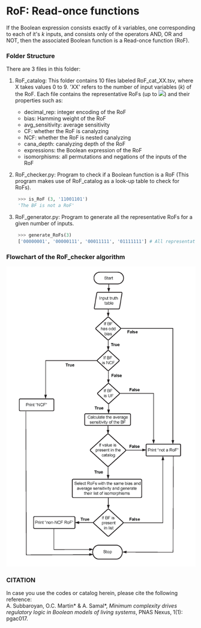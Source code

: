 # RoF: Read-once functions

If the Boolean expression consists exactly of *k* variables, one corresponding to each of it's *k* inputs, and consists only of the operators AND, OR and NOT, then the associated Boolean function is a Read-once function (RoF).

### Folder Structure
There are 3 files in this folder:
  1. RoF_catalog: This folder contains 10 files labeled RoF_cat_XX.tsv, where X takes values 0 to 9. 'XX' refers to the number of input variables (*k*) of the RoF. Each file contains the representative RoFs (up to <img src="https://render.githubusercontent.com/render/math?math=2^{k-1}">) and their properties such as:
       * decimal_rep: integer encoding of the RoF
       * bias: Hamming weight of the RoF
       * avg_sensitivity: average sensitivity
       * CF: whether the RoF is canalyzing
       * NCF: whether the RoF is nested canalyzing
       * cana_depth: canalyzing depth of the RoF
       * expressions: the Boolean expression of the RoF
       * isomorphisms: all permutations and negations of the inputs of the RoF
  
  2. RoF_checker.py: Program to check if a Boolean function is a RoF (This program makes use of RoF_catalog as a look-up table to check for RoFs).
     ```python
      >>> is_RoF (3, '11001101')
      'The BF is not a RoF'
     ```
  
  3. RoF_generator.py: Program to generate all the representative RoFs for a given number of inputs. 
     ```python
      >>> generate_RoFs(3)
      ['00000001', '00000111', '00011111', '01111111'] # All representative RoFs for 3 inputs
     ```
  

### Flowchart of the RoF_checker algorithm
<img src="RoF_checker_flowchart.png">
  

### CITATION
In case you use the codes or catalog herein, please cite the following reference:<br/>
A. Subbaroyan, O.C. Martin* & A. Samal*, *Minimum complexity drives regulatory logic in Boolean models of living systems*, PNAS Nexus, 1(1): pgac017.
